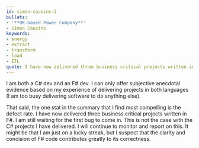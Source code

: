 ```yaml
---
id: simon-cousins-2
bullets:
- '**UK-based Power Company**'
- Simon Cousins
keywords:
- energy
- extract
- transform
- load
- ETL
quote: I have now delivered three business critical projects written in F#. I am still waiting for the first bug to come in.
---
```

I am both a C# dev and an F# dev. I can only offer subjective anecdotal evidence based 
on my experience of delivering projects in both languages (I am too busy delivering 
software to do anything else). 

That said, the one stat in the summary that I find most compelling is the defect rate. 
I have now delivered three business critical projects written in F#. I am still waiting 
for the first bug to come in. This is not the case with the C# projects I have delivered. 
I will continue to monitor and report on this. It might be that I am just on a lucky streak, 
but I suspect that the clarity and concision of F# code contributes greatly to its correctness.

    